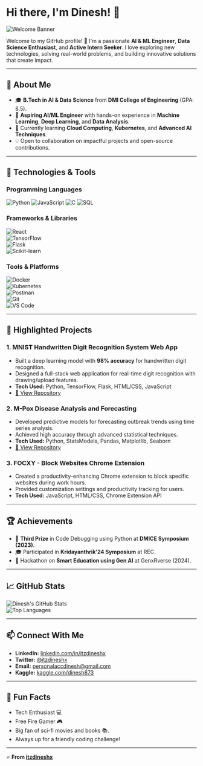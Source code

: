 # Hi there, I'm Dinesh! 👋  
![Welcome Banner](https://i.giphy.com/media/v1.Y2lkPTc5MGI3NjExY2ZjMXZ5Z3BpMm9hMDIwZXBqaHpydTYzMHk5Y2I5OWhlZncwcDBpMiZlcD12MV9pbnRlcm5hbF9naWZfYnlfaWQmY3Q9Zw/9C1nyePnovqlpEYFMD/giphy.gif)  

Welcome to my GitHub profile! 🚀 I'm a passionate **AI & ML Engineer**, **Data Science Enthusiast**, and **Active Intern Seeker**. I love exploring new technologies, solving real-world problems, and building innovative solutions that create impact.  

---

## 🌟 **About Me**  
- 🎓 **B.Tech in AI & Data Science** from **DMI College of Engineering** (GPA: 8.5).  
- 🔭 **Aspiring AI/ML Engineer** with hands-on experience in **Machine Learning**, **Deep Learning**, and **Data Analysis**.  
- 🌱 Currently learning **Cloud Computing**, **Kubernetes**, and **Advanced AI Techniques**.  
- 💡 Open to collaboration on impactful projects and open-source contributions.  

---

## 🔧 **Technologies & Tools**  

### **Programming Languages**  
![Python](https://img.shields.io/badge/Python-3776AB?style=flat&logo=python&logoColor=white) 
![JavaScript](https://img.shields.io/badge/JavaScript-F7DF1E?style=flat&logo=javascript&logoColor=black) 
![C](https://img.shields.io/badge/C-A8B9CC?style=flat&logo=c&logoColor=black) 
![SQL](https://img.shields.io/badge/SQL-003B57?style=flat&logo=sqlite&logoColor=white)  

### **Frameworks & Libraries**  
![React](https://img.shields.io/badge/React-61DAFB?style=flat&logo=react&logoColor=black)  
![TensorFlow](https://img.shields.io/badge/TensorFlow-FF6F00?style=flat&logo=tensorflow&logoColor=white)  
![Flask](https://img.shields.io/badge/Flask-000000?style=flat&logo=flask&logoColor=white)  
![Scikit-learn](https://img.shields.io/badge/Scikit--learn-F7931E?style=flat&logo=scikit-learn&logoColor=black)  

### **Tools & Platforms**  
![Docker](https://img.shields.io/badge/Docker-2496ED?style=flat&logo=docker&logoColor=white)  
![Kubernetes](https://img.shields.io/badge/Kubernetes-326CE5?style=flat&logo=kubernetes&logoColor=white)  
![Postman](https://img.shields.io/badge/Postman-FF6C37?style=flat&logo=postman&logoColor=white)  
![Git](https://img.shields.io/badge/Git-F05032?style=flat&logo=git&logoColor=white)  
![VS Code](https://img.shields.io/badge/VS%20Code-007ACC?style=flat&logo=visual-studio-code&logoColor=white)  

---

## 📂 **Highlighted Projects**  

### **1. MNIST Handwritten Digit Recognition System Web App**  
- Built a deep learning model with **98% accuracy** for handwritten digit recognition.  
- Designed a full-stack web application for real-time digit recognition with drawing/upload features.  
- **Tech Used:** Python, TensorFlow, Flask, HTML/CSS, JavaScript  
- [🔗 View Repository](https://github.com/itzdineshx/MNIST_Digit_Recognition)  

### **2. M-Pox Disease Analysis and Forecasting**  
- Developed predictive models for forecasting outbreak trends using time series analysis.  
- Achieved high accuracy through advanced statistical techniques.  
- **Tech Used:** Python, StatsModels, Pandas, Matplotlib, Seaborn  
- [🔗 View Repository](https://github.com/itzdineshx/MPOX_Analysis_Forecasting)  

### **3. FOCXY - Block Websites Chrome Extension**  
- Created a productivity-enhancing Chrome extension to block specific websites during work hours.  
- Provided customization settings and productivity tracking for users.  
- **Tech Used:** JavaScript, HTML/CSS, Chrome Extension API  

---

## 🏆 **Achievements**  
- 🥉 **Third Prize** in Code Debugging using Python at **DMICE Symposium (2023)**.  
- 🎓 Participated in **Kridayanthrik’24 Symposium** at REC.  
- 🏅 Hackathon on **Smart Education using Gen AI** at GenxRverse (2024).  

---

## 📈 **GitHub Stats**  
![Dinesh's GitHub Stats](https://github-readme-stats.vercel.app/api?username=itzdineshx&show_icons=true&theme=radical)  
![Top Languages](https://github-readme-stats.vercel.app/api/top-langs/?username=itzdineshx&layout=compact&theme=radical)  

---

## 📫 **Connect With Me**  
- **LinkedIn:** [linkedin.com/in/itzdineshx](https://www.linkedin.com/in/itzdineshx/)  
- **Twitter:** [@itzdineshx](https://twitter.com/itzdineshx)  
- **Email:** [personalaccdinesh@gmail.com](mailto:personalaccdinesh@gmail.com)  
- **Kaggle:** [kaggle.com/dinesh873](https://www.kaggle.com/dinesh873)  

---

## 🎉 **Fun Facts**  
- Tech Enthusiast 💻  
- Free Fire Gamer 🎮 
- Big fan of sci-fi movies and books 📚.  
- Always up for a friendly coding challenge!  

---

⭐️ **From [itzdineshx](https://github.com/itzdineshx)**
